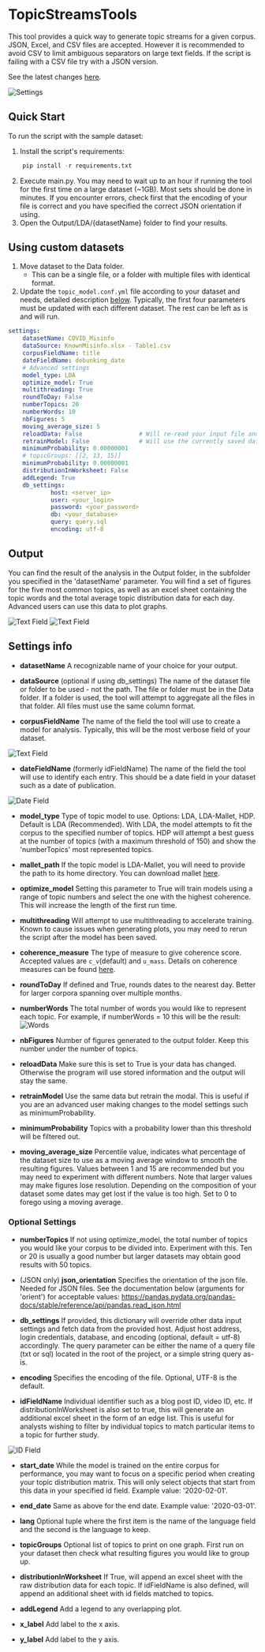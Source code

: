 # TopicStreamsTools

This tool provides a quick way to generate topic streams for a given corpus.
JSON, Excel, and CSV files are accepted. However it is recommended to avoid CSV to limit ambiguous separators on large text fields. If the script is failing with a CSV file try with a JSON version.

See the latest changes [here](CHANGELOG.md).

![Settings](/images/topicStreamExample.png)


## Quick Start

To run the script with the sample dataset:
1. Install the script's requirements:
```python
    pip install -r requirements.txt
```
2. Execute main.py. You may need to wait up to an hour if running the tool for the first time on a large dataset (~1GB). Most sets should be done in minutes. If you encounter errors, check first that the encoding of your file is correct and you have specified the correct JSON orientation if using.
3. Open the Output/LDA/{datasetName} folder to find your results.

## Using custom datasets

1. Move dataset to the Data folder.
    * This can be a single file, or a folder with multiple files with identical format.
2. Update the `topic_model.conf.yml` file according to your dataset and needs, detailed description [below](#settings-info). Typically, the first four parameters must be updated with each different dataset. The rest can be left as is and will run.

```yaml
settings:
    datasetName: COVID_Misinfo
    dataSource: KnownMisinfo.xlsx - Table1.csv
    corpusFieldName: title
    dateFieldName: debunking_date
    # Advanced settings
    model_type: LDA
    optimize_model: True
    multithreading: True
    roundToDay: False
    numberTopics: 20
    numberWords: 10
    nbFigures: 5
    moving_average_size: 5
    reloadData: False                # Will re-read your input file and train a new model with the updated data
    retrainModel: False              # Will use the currently saved data and train a new model (useful to try different settings without processing the same corpus)
    minimumProbability: 0.00000001
    # topicGroups: [[2, 13, 15]]
    minimumProbability: 0.00000001
    distributionInWorksheet: False
    addLegend: True
    db_settings:
            host: <server_ip>
            user: <your_login>
            password: <your_password>
            db: <your_database>
            query: query.sql
            encoding: utf-8
```

## Output

You can find the result of the analysis in the Output folder, in the subfolder you specified in the 'datasetName' parameter.
You will find a set of figures for the five most common topics, as well as an excel sheet containing the topic words and the total average topic distribution data for each day. Advanced users can use this data to plot graphs.

![Text Field](/images/sheetTab.png)
![Text Field](/images/topicDistribution.png)

## Settings info

* **datasetName**
A recognizable name of your choice for your output.

* **dataSource** (optional if using db_settings)
The name of the dataset file or folder to be used - not the path. The file or folder must be in the Data folder. If a folder is used, the tool will attempt to aggregate all the files in that folder. All files must use the same column format.

* **corpusFieldName**
The name of the field the tool will use to create a model for analysis. Typically, this will be the most verbose field of your dataset.

![Text Field](/images/textField.png)

* **dateFieldName** (formerly idFieldName)
The name of the field the tool will use to identify each entry. This should be a date field in your dataset such as a date of publication.

![Date Field](/images/idField.png)

* **model_type**
Type of topic model to use. Options: LDA, LDA-Mallet, HDP. Default is LDA (Recommended). With LDA, the model attempts to fit the corpus to the specified number of topics. HDP will attempt a best guess at the number of topics (with a maximum threshold of 150) and show  the 'numberTopics' most represented topics.

* **mallet_path**
If the topic model is LDA-Mallet, you will need to provide the path to its home directory. You can download mallet [here](http://mallet.cs.umass.edu/download.php).

* **optimize_model**
Setting this parameter to True will train models using a range of topic numbers and select the one with the highest coherence. This will increase the length of the first run time.

* **multithreading**
Will attempt to use multithreading to accelerate training. Known to cause issues when generating plots, you may need to rerun the script after the model has been saved.

* **coherence_measure**
The type of measure to give coherence score. Accepted values are `c_v`(default) and `u_mass`. Details on coherence measures can be found [here](https://towardsdatascience.com/evaluate-topic-model-in-python-latent-dirichlet-allocation-lda-7d57484bb5d0).

* **roundToDay**
If defined and True, rounds dates to the nearest day. Better for larger corpora spanning over multiple months.

* **numberWords**
The total number of words you would like to represent each topic. For example, if numberWords = 10 this will be the result:
![Words](/images/wordCount.png)

* **nbFigures**
Number of figures generated to the output folder. Keep this number under the number of topics.

* **reloadData**
Make sure this is set to True is your data has changed. Otherwise the program will use stored information and the output will stay the same.

* **retrainModel**
Use the same data but retrain the modal. This is useful if you are an advanced user making changes to the model settings such as minimumProbability.

* **minimumProbability**
Topics with a probability lower than this threshold will be filtered out.

* **moving_average_size**
Percentile value, indicates what percentage of the dataset size to use as a moving average window to smooth the resulting figures. Values between 1 and 15 are recommended but you may need to experiment with different numbers. Note that larger values may make figures lose resolution. Depending on the composition of your dataset some dates may get lost if the value is too high. Set to 0 to forego using a moving average.

### Optional Settings

* **numberTopics**
If not using optimize_model, the total number of topics you would like your corpus to be divided into. Experiment with this. Ten or 20 is usually a good number but larger datasets may obtain good results with 50 topics.

* (JSON only) **json_orientation**
Specifies the orientation of the json file. Needed for JSON files. See the documentation below (arguments for 'orient') for acceptable values:
https://pandas.pydata.org/pandas-docs/stable/reference/api/pandas.read_json.html

* **db_settings**
If provided, this dictionary will override other data input settings and fetch data from the provided host. Adjust host address, login credentials, database, and encoding (optional, default = utf-8) accordingly. The query parameter can be either the name of a query file (txt or sql) located in the root of the project, or a simple string query as-is.

* **encoding**
Specifies the encoding of the file. Optional, UTF-8 is the default.

* **idFieldName**
Individual identifier such as a blog post ID, video ID, etc. If distributionInWorksheet is also set to true, this will generate an additional excel sheet in the form of an edge list. This is useful for analysts wishing to filter by individual topics to match particular items to a topic for further study.

![ID Field](/images/edgeList.png)

* **start_date**
While the model is trained on the entire corpus for performance, you may want to focus on a specific period when creating your topic distribution matrix. This will only select objects that start from this data in your specified id field. Example value: '2020-02-01'.

* **end_date**
Same as above for the end date. Example value: '2020-03-01'.

* **lang**
Optional tuple where the first item is the name of the language field and the second is the language to keep.

* **topicGroups**
Optional list of topics to print on one graph. First run on your dataset then check what resulting figures you would like to group up.

* **distributionInWorksheet**
If True, will append an excel sheet with the raw distribution data for each topic. If idFieldName is also defined, will append an additional sheet with id fields matched to topics.

* **addLegend**
Add a legend to any overlapping plot.

* **x_label**
Add label to the x axis.

* **y_label**
Add label to the y axis.
